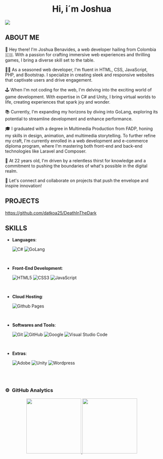 <div align="center">
<h1>Hi, i´m Joshua</h1>
</div>
<img src="https://i.imgur.com/JkkmekP.jpeg"/>

## ABOUT ME

👋 Hey there! I'm Joshua Benavides, a web developer hailing from Colombia 🇨🇴. With a passion for crafting immersive web experiences and thrilling games, I bring a diverse skill set to the table.

👨‍💻 As a seasoned web developer, I'm fluent in HTML, CSS, JavaScript, PHP, and Bootstrap. I specialize in creating sleek and responsive websites that captivate users and drive engagement.

🕹️ When I'm not coding for the web, I'm delving into the exciting world of game development. With expertise in C# and Unity, I bring virtual worlds to life, creating experiences that spark joy and wonder.

📚 Currently, I'm expanding my horizons by diving into GoLang, exploring its potential to streamline development and enhance performance.

🎓 I graduated with a degree in Multimedia Production from FADP, honing my skills in design, animation, and multimedia storytelling. To further refine my craft, I'm currently enrolled in a web development and e-commerce diploma program, where I'm mastering both front-end and back-end technologies like Laravel and Composer.

🌟 At 22 years old, I'm driven by a relentless thirst for knowledge and a commitment to pushing the boundaries of what's possible in the digital realm.

🚀 Let's connect and collaborate on projects that push the envelope and inspire innovation!

## PROJECTS  

https://github.com/datkoa25/DeathInTheDark

## SKILLS 

<p align="center">

- **Languages**:
    
    ![C#](https://img.shields.io/badge/CSharp%20-%232370ED.svg?style=for-the-badge&logo=csharp&logoColor=white)
    ![GoLang](https://img.shields.io/badge/GoLang%20-%2314354C.svg?style=for-the-badge&logo=goland&logoColor=white)

<br>   
    
- **Front-End Development**:

   ![HTML5](https://img.shields.io/badge/HTML5%20-%23E34F26.svg?style=for-the-badge&logo=html5&logoColor=white)
   ![CSS3](https://img.shields.io/badge/CSS%20-%231572B6.svg?style=for-the-badge&logo=css3&logoColor=white)
   ![JavaScript](https://img.shields.io/badge/JavaScript%20-%23F7DF1E.svg?style=for-the-badge&logo=javascript&logoColor=black)

<br>

- **Cloud Hosting**:

    ![Github Pages](https://img.shields.io/badge/GitHub%20Pages-%23327FC7.svg?style=for-the-badge&logo=github&logoColor=white)
    
<br>

- **Softwares and Tools**:

    ![Git](https://img.shields.io/badge/git-%23F05033.svg?style=for-the-badge&logo=git&logoColor=white)
    ![GitHub](https://img.shields.io/badge/github-%23121011.svg?style=for-the-badge&logo=github&logoColor=white)
    ![Google](https://img.shields.io/badge/google-%234285F4.svg?style=for-the-badge&logo=google&logoColor=white)
    ![Visual Studio Code](https://img.shields.io/badge/Visual%20Studio%20Code-0078d7.svg?style=for-the-badge&logo=visual-studio-code&logoColor=white)

<br>

- **Extras**:

    ![Adobe](https://img.shields.io/badge/SuiteAdobe-%23E34F26.svg?style=for-the-badge&logo=Adobe&logoColor=white)
    ![Unity](https://img.shields.io/badge/Unity-%23000200.svg?style=for-the-badge&logo=Unity&logoColor=white)
    ![Wordpress](https://img.shields.io/badge/WordPress-%234285F4.svg?style=for-the-badge&logo=Wordpress&logoColor=white)   


</p>

<br>
<br>

### ⚙️ &nbsp;GitHub Analytics

<p align="center" display="inline-block">
<a href="https://github.com/datkoa25">
  <img height="180em" src="https://github-readme-stats-eight-theta.vercel.app/api?username=datkoa25&show_icons=true&theme=algolia&include_all_commits=true&count_private=true"/>
  <img height="180em" src="https://github-readme-stats-eight-theta.vercel.app/api/top-langs/?username=datkoa25&layout=compact&langs_count=8&theme=algolia"/>
</a>
</p>
